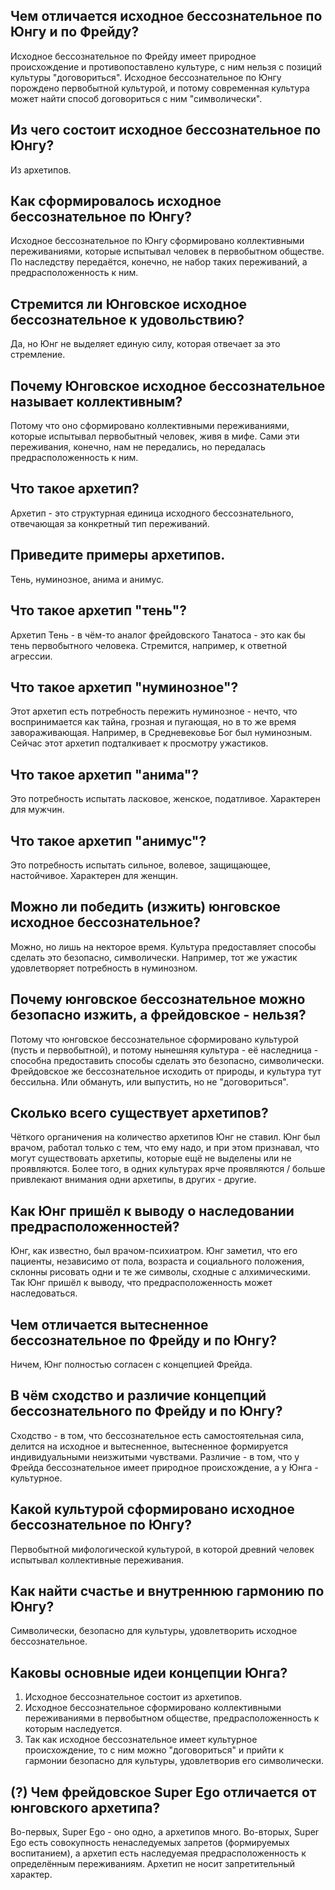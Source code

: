## Чем отличается исходное бессознательное по Юнгу и по Фрейду?
Исходное бессознательное по Фрейду имеет природное происхождение и противопоставлено культуре, с ним нельзя с позиций культуры "договориться".
Исходное бессознательное по Юнгу порождено первобытной культурой, и потому современная культура может найти способ договориться с ним "символически".

## Из чего состоит исходное бессознательное по Юнгу?
Из архетипов.

## Как сформировалось исходное бессознательное по Юнгу?
Исходное бессознательное по Юнгу сформировано коллективными переживаниями, которые испытывал человек в первобытном обществе.
По наследству передаётся, конечно, не набор таких переживаний, а предрасположенность к ним.

## Стремится ли Юнговское исходное бессознательное к удовольствию?
Да, но Юнг не выделяет единую силу, которая отвечает за это стремление.

## Почему Юнговское исходное бессознательное называет коллективным?
Потому что оно сформировано коллективными переживаниями, которые испытывал первобытный человек, живя в мифе.
Сами эти переживания, конечно, нам не передались, но передалась предрасположенность к ним.

## Что такое архетип?
Архетип - это структурная единица исходного бессознательного, отвечающая за конкретный тип переживаний.

## Приведите примеры архетипов.
Тень, нуминозное, анима и анимус.

## Что такое архетип "тень"?
Архетип Тень - в чём-то аналог  фрейдовского Танатоса - это как бы тень первобытного человека.
Стремится, например, к ответной агрессии.

## Что такое архетип "нуминозное"?
Этот архетип есть потребность пережить нуминозное - нечто, что воспринимается как тайна, грозная и пугающая, но в то же время завораживающая.
Например, в Средневековье Бог был нуминозным.
Сейчас этот архетип подталкивает к просмотру ужастиков.

## Что такое архетип "анима"?
Это потребность испытать ласковое, женское, податливое.
Характерен для мужчин.

## Что такое архетип "анимус"?
Это потребность испытать сильное, волевое, защищающее, настойчивое.
Характерен для женщин.

## Можно ли победить (изжить) юнговское исходное бессознательное?
Можно, но лишь на некторое время.
Культура предоставляет способы сделать это безопасно, символически.
Например, тот же ужастик удовлетворяет потребность в нуминозном.

## Почему юнговское бессознательное можно безопасно изжить, а фрейдовское - нельзя?
Потому что юнговское бессознательное сформировано культурой (пусть и первобытной), и потому нынешняя культура - её наследница - способна предоставить способы сделать это безопасно, символически.
Фрейдовское же бессознательное исходить от природы, и культура тут бессильна.
Или обмануть, или выпустить, но не "договориться".

## Сколько всего существует архетипов?
Чёткого органичения на количество архетипов Юнг не ставил.
Юнг был врачом, работал только с тем, что ему надо, и при этом признавал, что могут существовать архетипы, которые ещё не выделены или не проявляются.
Более того, в одних культурах ярче проявляются / больше привлекают внимания одни архетипы, в других - другие.

## Как Юнг пришёл к выводу о наследовании предрасположенностей?
Юнг, как известно, был врачом-психиатром.
Юнг заметил, что его пациенты, независимо от пола, возраста и социального положения, склонны рисовать одни и те же символы, сходные с алхимическими.
Так Юнг пришёл к выводу, что предрасположенность может наследоваться.

## Чем отличается вытесненное бессознательное по Фрейду и по Юнгу?
Ничем, Юнг полностью согласен с концепцией Фрейда.

## В чём сходство и различие концепций бессознательного по Фрейду и по Юнгу?
Сходство - в том, что бессознательное есть самостоятельная сила, делится на исходное и вытесненное, вытесненное формируется индивидуальными неизжитыми чувствами.
Различие - в том, что у Фрейда бессознательное имеет природное происхождение, а у Юнга - культурное.

## Какой культурой сформировано исходное бессознательное по Юнгу?
Первобытной мифологической культурой, в которой древний человек испытывал коллективные переживания.

## Как найти счастье и внутреннюю гармонию по Юнгу?
Символически, безопасно для культуры, удовлетворить исходное бессознательное.

## Каковы основные идеи концепции Юнга?
1. Исходное бессознательное состоит из архетипов.
2. Исходное бессознательное сформировано коллективными переживаниями в первобытном обществе, предрасположенность к которым наследуется.
3. Так как исходное бессознательное имеет культурное происхождение, то с ним можно "договориться" и прийти к гармонии безопасно для культуры, удовлетворив его символически.

## (?) Чем фрейдовское Super Ego отличается от юнговского архетипа?
Во-первых, Super Ego - оно одно, а архетипов много.
Во-вторых, Super Ego есть совокупность ненаследуемых запретов (формируемых воспитанием), а архетип есть наследуемая предрасположенность к определённым переживаниям.
Архетип не носит запретительный характер.

